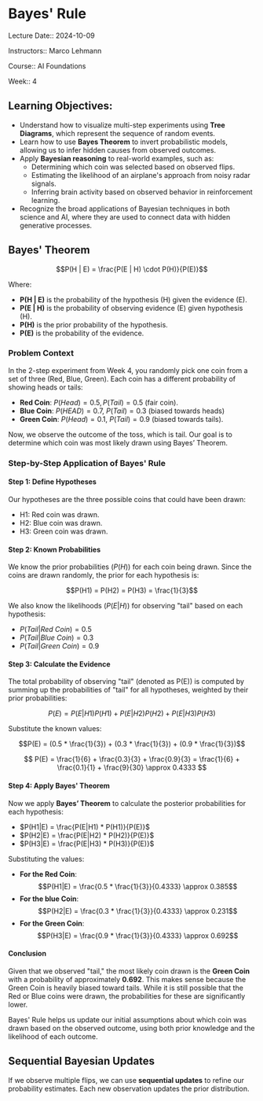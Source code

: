 # Bayes' Rule

Lecture Date:: 2024-10-09

Instructors:: Marco Lehmann

Course:: AI Foundations

Week:: 4

## Learning Objectives:

- Understand how to visualize multi-step experiments using **Tree Diagrams**, which represent the sequence of random events.
- Learn how to use **Bayes Theorem** to invert probabilistic models, allowing us to infer hidden causes from observed outcomes.
- Apply **Bayesian reasoning** to real-world examples, such as:
  - Determining which coin was selected based on observed flips.
  - Estimating the likelihood of an airplane's approach from noisy radar signals.
  - Inferring brain activity based on observed behavior in reinforcement learning.
- Recognize the broad applications of Bayesian techniques in both science and AI, where they are used to connect data with hidden generative processes.

## Bayes' Theorem

$$P(H | E) = \frac{P(E | H) \cdot P(H)}{P(E)}$$

Where:

- **P(H | E)** is the probability of the hypothesis (H) given the evidence (E).
- **P(E | H)** is the probability of observing evidence (E) given hypothesis (H).
- **P(H)** is the prior probability of the hypothesis.
- **P(E)** is the probability of the evidence.

### Problem Context

In the 2-step experiment from Week 4, you randomly pick one coin from a set of three (Red, Blue, Green). Each coin has a different probability of showing heads or tails:

- **Red Coin**: $P(Head) = 0.5, P(Tail) = 0.5$ (fair coin).
- **Blue Coin**: $P(HEAD) = 0.7$, $P(Tail) = 0.3$ (biased towards heads)
- **Green Coin**: $P(Head) = 0.1$, $P(Tail) = 0.9$ (biased towards tails).

Now, we observe the outcome of the toss, which is tail. Our goal is to determine which coin was most likely drawn using Bayes’ Theorem.

### Step-by-Step Application of Bayes' Rule

#### Step 1: Define Hypotheses

Our hypotheses are the three possible coins that could have been drawn:

- H1: Red coin was drawn.
- H2: Blue coin was drawn.
- H3: Green coin was drawn.

#### Step 2: Known Probabilities

We know the prior probabilities $(P(H))$ for each coin being drawn. Since the coins are drawn randomly, the prior for each hypothesis is:

$$P(H1) = P(H2) = P(H3) = \frac{1}{3}$$

We also know the likelihoods $(P(E|H))$ for observing "tail" based on each hypothesis:

- $P(Tail | Red \ Coin) = 0.5$
- $P(Tail | Blue\ Coin) = 0.3$
- $P(Tail | Green\  Coin) = 0.9$

#### Step 3: Calculate the Evidence

The total probability of observing "tail" (denoted as P(E)) is computed by summing up the probabilities of "tail" for all hypotheses, weighted by their prior probabilities:

$$P(E) = P(E|H1)P(H1) + P(E|H2)P(H2) + P(E|H3)P(H3)$$

Substitute the known values:

$$P(E) = (0.5 * \frac{1}{3}) + (0.3 * \frac{1}{3}) + (0.9 * \frac{1}{3})$$

$$
P(E) = \frac{1}{6} + \frac{0.3}{3} + \frac{0.9}{3} = \frac{1}{6} + \frac{0.1}{1} + \frac{9}{30} \approx 0.4333
$$

#### Step 4: Apply Bayes' Theorem

Now we apply **Bayes’ Theorem** to calculate the posterior probabilities for each hypothesis:

- $P(H1|E) = \frac{P(E|H1) * P(H1)}{P(E)}$
- $P(H2|E) = \frac{P(E|H2) * P(H2)}{P(E)}$
- $P(H3|E) = \frac{P(E|H3) * P(H3)}{P(E)}$

Substituting the values:

- **For the Red Coin**:
  $$P(H1|E) = \frac{0.5 * \frac{1}{3}}{0.4333} \approx 0.385$$
- **For the blue Coin**:
  $$P(H2|E) = \frac{0.3 * \frac{1}{3}}{0.4333} \approx 0.231$$
- **For the Green Coin**:
  $$P(H3|E) = \frac{0.9 * \frac{1}{3}}{0.4333} \approx 0.692$$

#### Conclusion

Given that we observed "tail," the most likely coin drawn is the **Green Coin** with a probability of approximately **0.692**. This makes sense because the Green Coin is heavily biased toward tails. While it is still possible that the Red or Blue coins were drawn, the probabilities for these are significantly lower.

Bayes' Rule helps us update our initial assumptions about which coin was drawn based on the observed outcome, using both prior knowledge and the likelihood of each outcome.

## Sequential Bayesian Updates

If we observe multiple flips, we can use **sequential updates** to refine our probability estimates. Each new observation updates the prior distribution.
